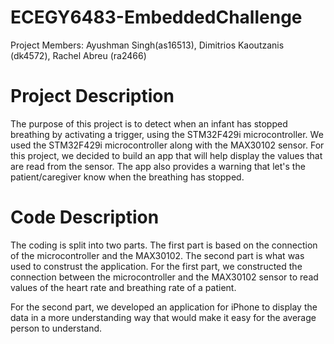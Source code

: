 # ECEGY6483-EmbeddedChallenge

Project Members: Ayushman Singh(as16513), Dimitrios Kaoutzanis (dk4572), Rachel Abreu (ra2466)


# Project Description
The purpose of this project is to detect when an infant has stopped breathing by activating a trigger, using the STM32F429i microcontroller. We used the STM32F429i microcontroller along with the MAX30102 sensor. For this project, we decided to build an app that will help display the values that are read from the sensor. The app also provides a warning that let's the patient/caregiver know when the breathing has stopped.

# Code Description
The coding is split into two parts. The first part is based on the connection of the microcontroller and the MAX30102. The second part is what was used to construst the application.
For the first part, we constructed the connection between the microcontroller and the MAX30102 sensor to read values of the heart rate and breathing rate of a patient.

For the second part, we developed an application for iPhone to display the data in a more understanding way that would make it easy for the average person to understand. 
